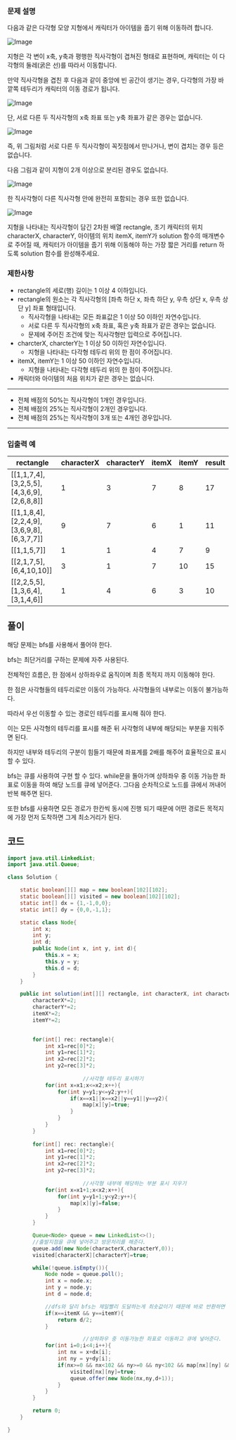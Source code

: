 ### **문제 설명**

다음과 같은 다각형 모양 지형에서 캐릭터가 아이템을 줍기 위해 이동하려 합니다.

![Image](https://github.com/user-attachments/assets/180c5ab5-099f-4c95-b5cd-8367091d646b)

지형은 각 변이 x축, y축과 평행한 직사각형이 겹쳐진 형태로 표현하며, 캐릭터는 이 다각형의 둘레(굵은 선)를 따라서 이동합니다.

만약 직사각형을 겹친 후 다음과 같이 중앙에 빈 공간이 생기는 경우, 다각형의 가장 바깥쪽 테두리가 캐릭터의 이동 경로가 됩니다.

![Image](https://github.com/user-attachments/assets/2bfddeee-b99b-4c68-bde8-4e5bc040dd4f)

단, 서로 다른 두 직사각형의 x축 좌표 또는 y축 좌표가 같은 경우는 없습니다.

![Image](https://github.com/user-attachments/assets/eb4f6d61-61b9-42b8-bd5e-00895e2b4c08)

즉, 위 그림처럼 서로 다른 두 직사각형이 꼭짓점에서 만나거나, 변이 겹치는 경우 등은 없습니다.

다음 그림과 같이 지형이 2개 이상으로 분리된 경우도 없습니다.

![Image](https://github.com/user-attachments/assets/64c07fbf-2677-448a-8604-c122e88ca244)

한 직사각형이 다른 직사각형 안에 완전히 포함되는 경우 또한 없습니다.

![Image](https://github.com/user-attachments/assets/cb64a6d8-68e7-425c-9d69-ddf70d81af08)

지형을 나타내는 직사각형이 담긴 2차원 배열 rectangle, 초기 캐릭터의 위치 characterX, characterY, 아이템의 위치 itemX, itemY가 solution 함수의 매개변수로 주어질 때, 캐릭터가 아이템을 줍기 위해 이동해야 하는 가장 짧은 거리를 return 하도록 solution 함수를 완성해주세요.

### 제한사항

- rectangle의 세로(행) 길이는 1 이상 4 이하입니다.
- rectangle의 원소는 각 직사각형의 [좌측 하단 x, 좌측 하단 y, 우측 상단 x, 우측 상단 y] 좌표 형태입니다.
    - 직사각형을 나타내는 모든 좌표값은 1 이상 50 이하인 자연수입니다.
    - 서로 다른 두 직사각형의 x축 좌표, 혹은 y축 좌표가 같은 경우는 없습니다.
    - 문제에 주어진 조건에 맞는 직사각형만 입력으로 주어집니다.
- charcterX, charcterY는 1 이상 50 이하인 자연수입니다.
    - 지형을 나타내는 다각형 테두리 위의 한 점이 주어집니다.
- itemX, itemY는 1 이상 50 이하인 자연수입니다.
    - 지형을 나타내는 다각형 테두리 위의 한 점이 주어집니다.
- 캐릭터와 아이템의 처음 위치가 같은 경우는 없습니다.

---

- 전체 배점의 50%는 직사각형이 1개인 경우입니다.
- 전체 배점의 25%는 직사각형이 2개인 경우입니다.
- 전체 배점의 25%는 직사각형이 3개 또는 4개인 경우입니다.

---

### 입출력 예

| rectangle | characterX | characterY | itemX | itemY | result |
| --- | --- | --- | --- | --- | --- |
| [[1,1,7,4],[3,2,5,5],[4,3,6,9],[2,6,8,8]] | 1 | 3 | 7 | 8 | 17 |
| [[1,1,8,4],[2,2,4,9],[3,6,9,8],[6,3,7,7]] | 9 | 7 | 6 | 1 | 11 |
| [[1,1,5,7]] | 1 | 1 | 4 | 7 | 9 |
| [[2,1,7,5],[6,4,10,10]] | 3 | 1 | 7 | 10 | 15 |
| [[2,2,5,5],[1,3,6,4],[3,1,4,6]] | 1 | 4 | 6 | 3 | 10 |

## 풀이

해당 문제는 bfs를 사용해서 풀어야 한다.

bfs는 최단거리를 구하는 문제에 자주 사용된다.

전체적인 흐름은, 한 점에서 상하좌우로 움직이며 최종 목적지 까지 이동해야 한다.

한 점은 사각형들의 테두리로만 이동이 가능하다. 사각형들의 내부로는 이동이 불가능하다.

따라서 우선 이동할 수 있는 경로인 테두리를 표시해 줘야 한다.

이는  모든 사각형의 테두리를 표시를 해준 뒤 사각형의 내부에 해당되는 부분을 지워주면 된다.

하지만 내부와 테두리의 구분이 힘들기 때문에 좌표계를 2배를 해주어 효율적으로 표시할 수 있다.

bfs는 큐를 사용하여 구현 할 수 있다. while문을 돌아가며 상하좌우 중 이동 가능한 좌표로 이동을 하여 해당 노드를 큐에 넣어준다. 그다음 순차적으로 노드를 큐에서 꺼내어 반복 해주면 된다.

또한 bfs를 사용하면 모든 경로가 한칸씩 동시에 진행 되기 때문에 어떤 경로든 목적지에 가장 먼저 도착하면 그게 최소거리가 된다. 

## 코드

```java
import java.util.LinkedList;
import java.util.Queue;

class Solution {

    static boolean[][] map = new boolean[102][102];
    static boolean[][] visited = new boolean[102][102];
    static int[] dx = {1,-1,0,0};
    static int[] dy = {0,0,-1,1};

    static class Node{
        int x;
        int y;
        int d;
        public Node(int x, int y, int d){
            this.x = x;
            this.y = y;
            this.d = d;
        }
    }

    public int solution(int[][] rectangle, int characterX, int characterY, int itemX, int itemY) {
        characterX*=2;
        characterY*=2;
        itemX*=2;
        itemY*=2;

				
        for(int[] rec: rectangle){
            int x1=rec[0]*2;
            int y1=rec[1]*2;
            int x2=rec[2]*2;
            int y2=rec[3]*2;
						
						//사각형 테두리 표시하기
            for(int x=x1;x<=x2;x++){
                for(int y=y1;y<=y2;y++){
                    if(x==x1||x==x2||y==y1||y==y2){
                        map[x][y]=true;
                    }
                }
            }
        }
        
        for(int[] rec: rectangle){
            int x1=rec[0]*2;
            int y1=rec[1]*2;
            int x2=rec[2]*2;
            int y2=rec[3]*2;
						
						//사각형 내부에 해당하는 부분 표시 지우기
            for(int x=x1+1;x<x2;x++){
                for(int y=y1+1;y<y2;y++){
                    map[x][y]=false;
                }
            }
        }

        Queue<Node> queue = new LinkedList<>();
        //출발지점을 큐에 넣어주고 방문처리를 해준다.
        queue.add(new Node(characterX,characterY,0));
        visited[characterX][characterY]=true;

        while(!queue.isEmpty()){
            Node node = queue.poll();
            int x = node.x;
            int y = node.y;
            int d = node.d;

            //dfs와 달리 bfs는 제일빨리 도달하는게 최솟값이기 때문에 바로 반환하면 된다
            if(x==itemX && y==itemY){
                return d/2;
            }

						//상하좌우 중 이동가능한 좌표로 이동하고 큐에 넣어준다.
            for(int i=0;i<4;i++){
                int nx = x+dx[i];
                int ny = y+dy[i];
                if(nx>=0 && nx<102 && ny>=0 && ny<102 && map[nx][ny] && !visited[nx][ny]){
                    visited[nx][ny]=true;
                    queue.offer(new Node(nx,ny,d+1));
                }
            }
        }

        return 0;
    }

}

```
